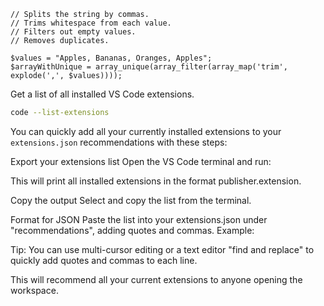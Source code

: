     // Splits the string by commas.
    // Trims whitespace from each value.
    // Filters out empty values.
    // Removes duplicates.

    $values = "Apples, Bananas, Oranges, Apples";
    $arrayWithUnique = array_unique(array_filter(array_map('trim', explode(',', $values))));


Get a list of all installed VS Code extensions.

```bash +torchlight-bash
code --list-extensions
```



You can quickly add all your currently installed extensions to your `extensions.json` recommendations with these steps:

Export your extensions list
Open the VS Code terminal and run:

This will print all installed extensions in the format publisher.extension.

Copy the output
Select and copy the list from the terminal.

Format for JSON
Paste the list into your extensions.json under "recommendations", adding quotes and commas.
Example:

Tip:
You can use multi-cursor editing or a text editor "find and replace" to quickly add quotes and commas to each line.

This will recommend all your current extensions to anyone opening the workspace.